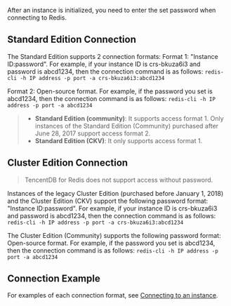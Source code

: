 
After an instance is initialized, you need to enter the set password when connecting to Redis.

## Standard Edition Connection
The Standard Edition supports 2 connection formats:
Format 1: "Instance ID:password". For example, if your instance ID is crs-bkuza6i3 and password is abcd1234, then the connection command is as follows:
`redis-cli -h IP address -p port -a crs-bkuza6i3:abcd1234`

Format 2: Open-source format. For example, if the password you set is abcd1234, then the connection command is as follows:
`redis-cli -h IP address -p port -a abcd1234`

>- **Standard Edition (community)**:
 It supports access format 1.
 Only instances of the Standard Edition (Community) purchased after June 28, 2017 support access format 2.
>- **Standard Edition (CKV)**:
It only supports access format 1.


## Cluster Edition Connection
> TencentDB for Redis does not support access without password.
>
Instances of the legacy Cluster Edition (purchased before January 1, 2018) and the Cluster Edition (CKV) support the following password format:
"Instance ID:password". For example, if your instance ID is crs-bkuza6i3 and password is abcd1234, then the connection command is as follows:
`redis-cli -h IP address -p port -a crs-bkuza6i3:abcd1234`

The Cluster Edition (Community) supports the following password format:
Open-source format. For example, if the password you set is abcd1234, then the connection command is as follows:
`redis-cli -h IP address -p port -a abcd1234`

## Connection Example
For examples of each connection format, see [Connecting to an instance](https://intl.cloud.tencent.com/document/product/239/7042).

